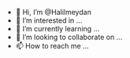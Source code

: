 - 👋 Hi, I’m @Halilmeydan
- 👀 I’m interested in ...
- 🌱 I’m currently learning ...
- 💞️ I’m looking to collaborate on ...
- 📫 How to reach me ...

<!---
Halilmeydan/Halilmeydan is a ✨ special ✨ repository because its `README.md` (this file) appears on your GitHub profile.
You can click the Preview link to take a look at your changes.
--->
